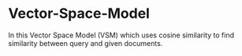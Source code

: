 # Vector-Space-Model
In this Vector Space Model (VSM) which uses cosine similarity to find similarity between query and given documents.
